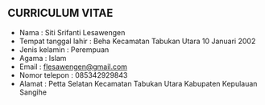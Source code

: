 ## CURRICULUM VITAE
- Nama : Siti Srifanti Lesawengen
- Tempat tanggal lahir : Beha Kecamatan Tabukan Utara 10 Januari 2002
- Jenis kelamin : Perempuan
- Agama         : Islam
- Email         : flesawengen@gmail.com
- Nomor telepon : 085342929843
- Alamat        : Petta Selatan Kecamatan Tabukan Utara Kabupaten Kepulauan Sangihe



<!--
**sitisrifanti/sitisrifanti** is a ✨ _special_ ✨ repository because its `README.md` (this file) appears on your GitHub profile.

Here are some ideas to get you started:

- 🔭 I’m currently working on ...
- 🌱 I’m currently learning ...
- 👯 I’m looking to collaborate on ...
- 🤔 I’m looking for help with ...
- 💬 Ask me about ...
- 📫 How to reach me: ...
- 😄 Pronouns: ...
- ⚡ Fun fact: ...
-->
